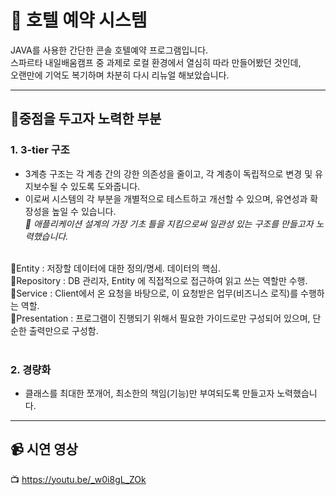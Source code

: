 # 🏨 호텔 예약 시스템
JAVA를 사용한 간단한 콘솔 호텔예약 프로그램입니다. <br>
스파르타 내일배움캠프 중 과제로 로컬 환경에서 열심히 따라 만들어봤던 것인데, <br>
오랜만에 기억도 복기하며 차분히 다시 리뉴얼 해보았습니다. <br>

---
## 🚨중점을 두고자 노력한 부분
### 1. 3-tier 구조
- 3계층 구조는 각 계층 간의 강한 의존성을 줄이고, 각 계층이 독립적으로 변경 및 유지보수될 수 있도록 도와줍니다. <br>
- 이로써 시스템의 각 부분을 개별적으로 테스트하고 개선할 수 있으며, 유연성과 확장성을 높일 수 있습니다. <br>
  *🚀 애플리케이션 설계의 가장 기초 틀을 지킴으로써 일관성 있는 구조를 만들고자 노력했습니다.*
<br>
📍Entity : 저장할 데이터에 대한 정의/명세. 데이터의 핵심. <br>
📍Repository : DB 관리자, Entity 에 직접적으로 접근하여 읽고 쓰는 역할만 수행. <br>
📍Service : Client에서 온 요청을 바탕으로, 이 요청받은 업무(비즈니스 로직)를 수행하는 역할. <br>
📍Presentation : 프로그램이 진행되기 위해서 필요한 가이드로만 구성되어 있으며, 단순한 출력만으로 구성함. <br><br>

### 2. 경량화
- 클래스를 최대한 쪼개어, 최소한의 책임(기능)만 부여되도록 만들고자 노력했습니다.

---
## 📹 시연 영상
📺 https://youtu.be/_w0i8gL_ZOk
